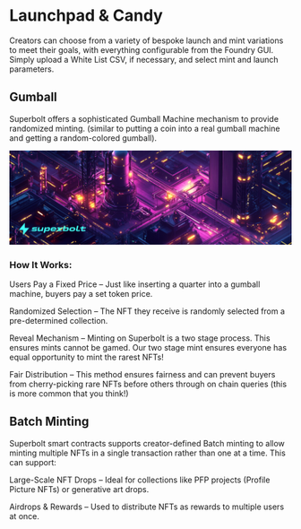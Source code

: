 # Launchpad & Candy

Creators can choose from a variety of bespoke launch and mint variations to meet their goals, with everything configurable from the Foundry GUI. Simply upload a White List CSV, if necessary, and select mint and launch parameters.

## Gumball

Superbolt offers a sophisticated Gumball Machine mechanism to provide randomized minting. (similar to putting a coin into a real gumball machine and getting a random-colored gumball).

![Superbolt Gumball machine](7.png)

### How It Works:
Users Pay a Fixed Price – Just like inserting a quarter into a gumball machine, buyers pay a set token price.

Randomized Selection – The NFT they receive is randomly selected from a pre-determined collection.

Reveal Mechanism – Minting on Superbolt is a two stage process. This ensures mints cannot be gamed. Our two stage mint ensures everyone has equal opportunity to mint the rarest NFTs!

Fair Distribution – This method ensures fairness and can prevent buyers from cherry-picking rare NFTs before others through on chain queries (this is more common that you think!)

## Batch Minting

Superbolt smart contracts supports creator-defined Batch minting to allow minting multiple NFTs in a single transaction rather than one at a time. This can support:

Large-Scale NFT Drops – Ideal for collections like PFP projects (Profile Picture NFTs) or generative art drops.

Airdrops & Rewards – Used to distribute NFTs as rewards to multiple users at once.

